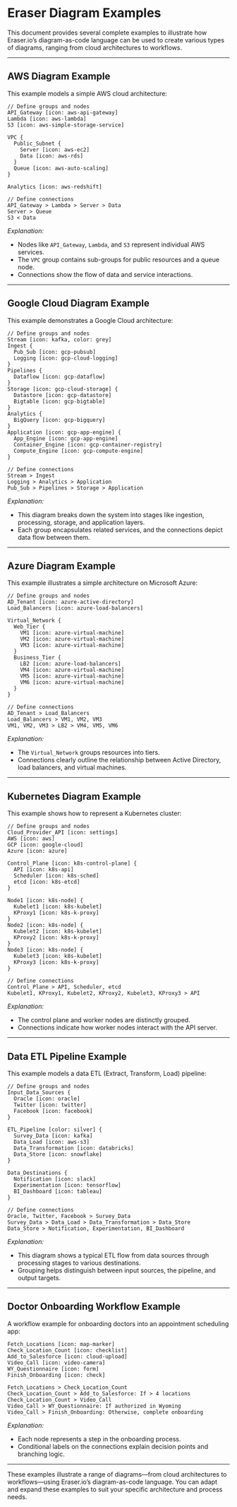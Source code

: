 # Eraser Diagram Examples

This document provides several complete examples to illustrate how Eraser.io’s diagram-as-code language can be used to create various types of diagrams, ranging from cloud architectures to workflows.

---

## AWS Diagram Example

This example models a simple AWS cloud architecture:

```plaintext
// Define groups and nodes
API_Gateway [icon: aws-api-gateway]
Lambda [icon: aws-lambda]
S3 [icon: aws-simple-storage-service]

VPC {
  Public_Subnet {
    Server [icon: aws-ec2]
    Data [icon: aws-rds]
  }
  Queue [icon: aws-auto-scaling]
}

Analytics [icon: aws-redshift]

// Define connections
API_Gateway > Lambda > Server > Data
Server > Queue
S3 < Data
```

_Explanation:_

- Nodes like `API_Gateway`, `Lambda`, and `S3` represent individual AWS services.
- The `VPC` group contains sub-groups for public resources and a queue node.
- Connections show the flow of data and service interactions.

---

## Google Cloud Diagram Example

This example demonstrates a Google Cloud architecture:

```plaintext
// Define groups and nodes
Stream [icon: kafka, color: grey]
Ingest {
  Pub_Sub [icon: gcp-pubsub]
  Logging [icon: gcp-cloud-logging]
}
Pipelines {
  Dataflow [icon: gcp-dataflow]
}
Storage [icon: gcp-cloud-storage] {
  Datastore [icon: gcp-datastore]
  Bigtable [icon: gcp-bigtable]
}
Analytics {
  BigQuery [icon: gcp-bigquery]
}
Application [icon: gcp-app-engine] {
  App_Engine [icon: gcp-app-engine]
  Container_Engine [icon: gcp-container-registry]
  Compute_Engine [icon: gcp-compute-engine]
}

// Define connections
Stream > Ingest
Logging > Analytics > Application
Pub_Sub > Pipelines > Storage > Application
```

_Explanation:_

- This diagram breaks down the system into stages like ingestion, processing, storage, and application layers.
- Each group encapsulates related services, and the connections depict data flow between them.

---

## Azure Diagram Example

This example illustrates a simple architecture on Microsoft Azure:

```plaintext
// Define groups and nodes
AD_Tenant [icon: azure-active-directory]
Load_Balancers [icon: azure-load-balancers]

Virtual_Network {
  Web_Tier {
    VM1 [icon: azure-virtual-machine]
    VM2 [icon: azure-virtual-machine]
    VM3 [icon: azure-virtual-machine]
  }
  Business_Tier {
    LB2 [icon: azure-load-balancers]
    VM4 [icon: azure-virtual-machine]
    VM5 [icon: azure-virtual-machine]
    VM6 [icon: azure-virtual-machine]
  }
}

// Define connections
AD_Tenant > Load_Balancers
Load_Balancers > VM1, VM2, VM3
VM1, VM2, VM3 > LB2 > VM4, VM5, VM6
```

_Explanation:_

- The `Virtual_Network` groups resources into tiers.
- Connections clearly outline the relationship between Active Directory, load balancers, and virtual machines.

---

## Kubernetes Diagram Example

This example shows how to represent a Kubernetes cluster:

```plaintext
// Define groups and nodes
Cloud_Provider_API [icon: settings]
AWS [icon: aws]
GCP [icon: google-cloud]
Azure [icon: azure]

Control_Plane [icon: k8s-control-plane] {
  API [icon: k8s-api]
  Scheduler [icon: k8s-sched]
  etcd [icon: k8s-etcd]
}

Node1 [icon: k8s-node] {
  Kubelet1 [icon: k8s-kubelet]
  KProxy1 [icon: k8s-k-proxy]
}
Node2 [icon: k8s-node] {
  Kubelet2 [icon: k8s-kubelet]
  KProxy2 [icon: k8s-k-proxy]
}
Node3 [icon: k8s-node] {
  Kubelet3 [icon: k8s-kubelet]
  KProxy3 [icon: k8s-k-proxy]
}

// Define connections
Control_Plane > API, Scheduler, etcd
Kubelet1, KProxy1, Kubelet2, KProxy2, Kubelet3, KProxy3 > API
```

_Explanation:_

- The control plane and worker nodes are distinctly grouped.
- Connections indicate how worker nodes interact with the API server.

---

## Data ETL Pipeline Example

This example models a data ETL (Extract, Transform, Load) pipeline:

```plaintext
// Define groups and nodes
Input_Data_Sources {
  Oracle [icon: oracle]
  Twitter [icon: twitter]
  Facebook [icon: facebook]
}

ETL_Pipeline [color: silver] {
  Survey_Data [icon: kafka]
  Data_Load [icon: aws-s3]
  Data_Transformation [icon: databricks]
  Data_Store [icon: snowflake]
}

Data_Destinations {
  Notification [icon: slack]
  Experimentation [icon: tensorflow]
  BI_Dashboard [icon: tableau]
}

// Define connections
Oracle, Twitter, Facebook > Survey_Data
Survey_Data > Data_Load > Data_Transformation > Data_Store
Data_Store > Notification, Experimentation, BI_Dashboard
```

_Explanation:_

- This diagram shows a typical ETL flow from data sources through processing stages to various destinations.
- Grouping helps distinguish between input sources, the pipeline, and output targets.

---

## Doctor Onboarding Workflow Example

A workflow example for onboarding doctors into an appointment scheduling app:

```plaintext
Fetch_Locations [icon: map-marker]
Check_Location_Count [icon: checklist]
Add_to_Salesforce [icon: cloud-upload]
Video_Call [icon: video-camera]
WY_Questionnaire [icon: form]
Finish_Onboarding [icon: check]

Fetch_Locations > Check_Location_Count
Check_Location_Count > Add_to_Salesforce: If > 4 locations
Check_Location_Count > Video_Call
Video_Call > WY_Questionnaire: If authorized in Wyoming
Video_Call > Finish_Onboarding: Otherwise, complete onboarding
```

_Explanation:_

- Each node represents a step in the onboarding process.
- Conditional labels on the connections explain decision points and branching logic.

---

These examples illustrate a range of diagrams—from cloud architectures to workflows—using Eraser.io’s diagram-as-code language. You can adapt and expand these examples to suit your specific architecture and process needs.
